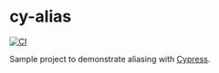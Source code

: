 # cy-alias

[![CI](https://github.com/wlsf82/cy-alias/actions/workflows/ci.yml/badge.svg)](https://github.com/wlsf82/cy-alias/actions)

Sample project to demonstrate aliasing with [Cypress](https://cypress.io).
